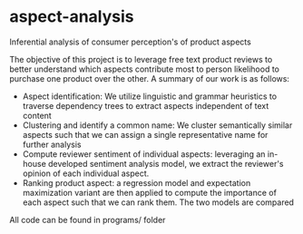 # aspect-analysis
Inferential analysis of consumer perception's of product aspects

The objective of this project is to leverage free text product reviews to better understand which aspects contribute most to person likelihood to purchase one product over the other. A summary of our work is as follows:
* Aspect identification: We utilize linguistic and grammar heuristics to traverse dependency trees to extract aspects independent of text content
* Clustering and identify a common name: We cluster semantically similar aspects such that we can assign a single representative name for further analysis
* Compute reviewer sentiment of individual aspects: leveraging an in-house developed sentiment analysis model, we extract the reviewer's opinion of each individual aspect. 
* Ranking product aspect: a regression model and expectation maximization variant are then applied to compute the importance of each aspect such that we can rank them.  The two models are compared

All code can be found in programs/ folder

